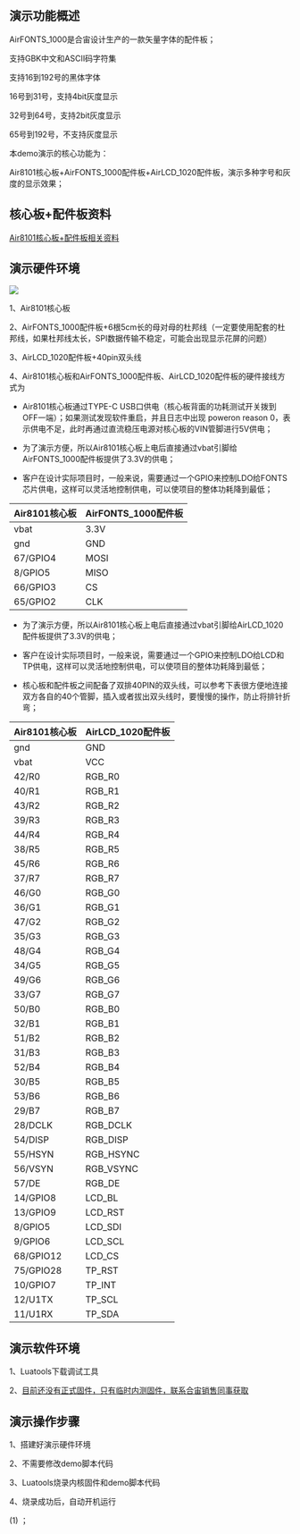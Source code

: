 
## 演示功能概述

AirFONTS_1000是合宙设计生产的一款矢量字体的配件板；

支持GBK中文和ASCII码字符集

支持16到192号的黑体字体

16号到31号，支持4bit灰度显示

32号到64号，支持2bit灰度显示

65号到192号，不支持灰度显示

本demo演示的核心功能为：

Air8101核心板+AirFONTS_1000配件板+AirLCD_1020配件板，演示多种字号和灰度的显示效果；


## 核心板+配件板资料

[Air8101核心板+配件板相关资料](https://docs.openluat.com/air8101/product/shouce/#air8101_1)


## 演示硬件环境

![](https://docs.openluat.com/air8101/product/file/AirFONTS_1000/hw_connection.jpg)

1、Air8101核心板

2、AirFONTS_1000配件板+6根5cm长的母对母的杜邦线（一定要使用配套的杜邦线，如果杜邦线太长，SPI数据传输不稳定，可能会出现显示花屏的问题）

3、AirLCD_1020配件板+40pin双头线

4、Air8101核心板和AirFONTS_1000配件板、AirLCD_1020配件板的硬件接线方式为

- Air8101核心板通过TYPE-C USB口供电（核心板背面的功耗测试开关拨到OFF一端）；如果测试发现软件重启，并且日志中出现  poweron reason 0，表示供电不足，此时再通过直流稳压电源对核心板的VIN管脚进行5V供电；

- 为了演示方便，所以Air8101核心板上电后直接通过vbat引脚给AirFONTS_1000配件板提供了3.3V的供电；

- 客户在设计实际项目时，一般来说，需要通过一个GPIO来控制LDO给FONTS芯片供电，这样可以灵活地控制供电，可以使项目的整体功耗降到最低；


| Air8101核心板 | AirFONTS_1000配件板|
| ------------ | ------------------ |
|     vbat     |         3.3V       |
|     gnd      |         GND        |
|   67/GPIO4   |         MOSI       |
|   8/GPIO5    |         MISO       |
|   66/GPIO3   |          CS        |
|   65/GPIO2   |         CLK        |


- 为了演示方便，所以Air8101核心板上电后直接通过vbat引脚给AirLCD_1020配件板提供了3.3V的供电；

- 客户在设计实际项目时，一般来说，需要通过一个GPIO来控制LDO给LCD和TP供电，这样可以灵活地控制供电，可以使项目的整体功耗降到最低；

- 核心板和配件板之间配备了双排40PIN的双头线，可以参考下表很方便地连接双方各自的40个管脚，插入或者拔出双头线时，要慢慢的操作，防止将排针折弯；

| Air8101核心板 | AirLCD_1020配件板 |
| ------------ | ------------------ |
|     gnd      |         GND        |
|     vbat     |         VCC        |
|    42/R0     |        RGB_R0      |
|    40/R1     |        RGB_R1      |
|    43/R2     |        RGB_R2      |
|    39/R3     |        RGB_R3      |
|    44/R4     |        RGB_R4      |
|    38/R5     |        RGB_R5      |
|    45/R6     |        RGB_R6      |
|    37/R7     |        RGB_R7      |
|    46/G0     |        RGB_G0      |
|    36/G1     |        RGB_G1      |
|    47/G2     |        RGB_G2      |
|    35/G3     |        RGB_G3      |
|    48/G4     |        RGB_G4      |
|    34/G5     |        RGB_G5      |
|    49/G6     |        RGB_G6      |
|    33/G7     |        RGB_G7      |
|    50/B0     |        RGB_B0      |
|    32/B1     |        RGB_B1      |
|    51/B2     |        RGB_B2      |
|    31/B3     |        RGB_B3      |
|    52/B4     |        RGB_B4      |
|    30/B5     |        RGB_B5      |
|    53/B6     |        RGB_B6      |
|    29/B7     |        RGB_B7      |
|   28/DCLK    |       RGB_DCLK     |
|   54/DISP    |       RGB_DISP     |
|   55/HSYN    |       RGB_HSYNC    |
|   56/VSYN    |       RGB_VSYNC    |
|    57/DE     |        RGB_DE      |
|   14/GPIO8   |        LCD_BL      |
|   13/GPIO9   |        LCD_RST     |
|    8/GPIO5   |        LCD_SDI     |
|    9/GPIO6   |        LCD_SCL     |
|  68/GPIO12   |        LCD_CS      |
|  75/GPIO28   |        TP_RST      |
|   10/GPIO7   |        TP_INT      |
|   12/U1TX    |        TP_SCL      |
|   11/U1RX    |        TP_SDA      |


## 演示软件环境

1、Luatools下载调试工具

2、[目前还没有正式固件，只有临时内测固件，联系合宙销售同事获取](https://docs.openluat.com/air8101/luatos/firmware/)

## 演示操作步骤

1、搭建好演示硬件环境

2、不需要修改demo脚本代码

3、Luatools烧录内核固件和demo脚本代码

4、烧录成功后，自动开机运行

   (1) ；
   

